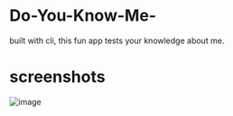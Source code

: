 # Do-You-Know-Me-

built with cli, this fun app tests your knowledge about me. 

# screenshots

![image](https://user-images.githubusercontent.com/69415658/133551891-902bb865-4578-4eb3-9ef2-658ff33a0495.png)

